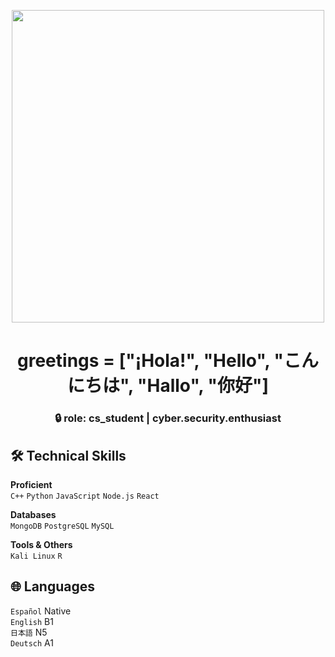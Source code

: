<!-- Banner GIF centrado -->
<p align="center">
  <img src="https://i.imgur.com/bKkXWgD.gif" width="500px" />
</p>

<h1 align="center"> greetings = ["¡Hola!", "Hello", "こんにちは", "Hallo", "你好"]</h1>

<h3 align="center">
  🔒 role: cs_student | cyber.security.enthusiast<br>
</h3>

## 🛠️ Technical Skills  
**Proficient**  
`C++` `Python` `JavaScript` `Node.js` `React`  

**Databases**  
`MongoDB` `PostgreSQL` `MySQL`  

**Tools & Others**  
`Kali Linux` `R`  

## 🌐 Languages  
`Español` Native  
`English` B1  
`日本語` N5  
`Deutsch` A1  
